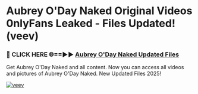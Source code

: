 # Aubrey O'Day Naked Original Videos 0nlyFans Leaked - Files Updated! (veev)

<h3>🔴 CLICK HERE 🌐==►► <a href="https://tinyurl.com/yckcrads" rel="nofollow">Aubrey O'Day Naked Updated Files</a></h3>

Get Aubrey O'Day Naked and all content. Now you can access all videos and pictures of Aubrey O'Day Naked. New Updated Files 2025!

[![veev](https://i.imgur.com/hpKpOFt.gif)](https://tinyurl.com/yckcrads)
